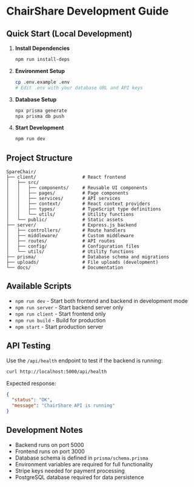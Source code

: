 # ChairShare Development Guide

## Quick Start (Local Development)

1. **Install Dependencies**

   ```bash
   npm run install-deps
   ```

2. **Environment Setup**

   ```bash
   cp .env.example .env
   # Edit .env with your database URL and API keys
   ```

3. **Database Setup**

   ```bash
   npx prisma generate
   npx prisma db push
   ```

4. **Start Development**
   ```bash
   npm run dev
   ```

## Project Structure

```
SpareChair/
├── client/                 # React frontend
│   ├── src/
│   │   ├── components/     # Reusable UI components
│   │   ├── pages/          # Page components
│   │   ├── services/       # API services
│   │   ├── context/        # React context providers
│   │   ├── types/          # TypeScript type definitions
│   │   └── utils/          # Utility functions
│   └── public/             # Static assets
├── server/                 # Express.js backend
│   ├── controllers/        # Route handlers
│   ├── middleware/         # Custom middleware
│   ├── routes/             # API routes
│   ├── config/             # Configuration files
│   └── utils/              # Utility functions
├── prisma/                 # Database schema and migrations
├── uploads/                # File uploads (development)
└── docs/                   # Documentation

```

## Available Scripts

- `npm run dev` - Start both frontend and backend in development mode
- `npm run server` - Start backend server only
- `npm run client` - Start frontend only
- `npm run build` - Build for production
- `npm start` - Start production server

## API Testing

Use the `/api/health` endpoint to test if the backend is running:

```bash
curl http://localhost:5000/api/health
```

Expected response:

```json
{
  "status": "OK",
  "message": "ChairShare API is running"
}
```

## Development Notes

- Backend runs on port 5000
- Frontend runs on port 3000
- Database schema is defined in `prisma/schema.prisma`
- Environment variables are required for full functionality
- Stripe keys needed for payment processing
- PostgreSQL database required for data persistence
